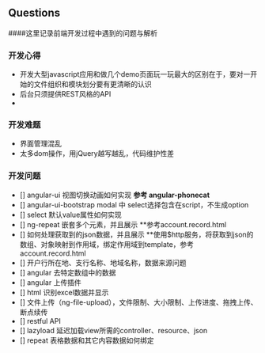 ## Questions

####这里记录前端开发过程中遇到的问题与解析

### 开发心得
  * 开发大型javascript应用和做几个demo页面玩一玩最大的区别在于，要对一开始的文件组织和模块划分要有更清晰的认识
  * 后台只须提供REST风格的API
  *
  
### 开发难题
  * 界面管理混乱
  * 太多dom操作，用jQuery越写越乱，代码维护性差

### 开发问题
 - [] angular-ui 视图切换动画如何实现
      **参考 angular-phonecat**
 - [] angular-ui-bootstrap modal 中 select选择包含在script，不生成option
 - [] select 默认value属性如何实现
 - [] ng-repeat 嵌套多个元素，并且展示
      **参考account.record.html
 - [] 如何处理获取到的json数据，并且展示
      **使用$http服务，将获取到json的数组、对象映射到作用域，绑定作用域到template，参考account.record.html
 - [] 开户行所在地、支行名称、地域名称，数据来源问题 
 - [] angular 去特定数组中的数据 
 - [] angular 上传插件
 - [] html 识别excel数据并显示
 - [] 文件上传（ng-file-upload），文件限制、大小限制、上传进度、拖拽上传、断点续传
 - [] restful API
 - [] lazyload 延迟加载view所需的controller、resource、json   
 - [] repeat 表格数据和其它内容数据如何绑定
  
   
      
      
      
      
      
      
      
